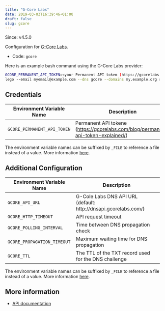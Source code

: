 ```yaml
---
title: "G-Core Labs"
date: 2019-03-03T16:39:46+01:00
draft: false
slug: gcore
---
```


<!-- THIS DOCUMENTATION IS AUTO-GENERATED. PLEASE DO NOT EDIT. -->
<!-- providers/dns/gcore/gcore.toml -->
<!-- THIS DOCUMENTATION IS AUTO-GENERATED. PLEASE DO NOT EDIT. -->

Since: v4.5.0

Configuration for [G-Core Labs](https://gcorelabs.com/dns/).


<!--more-->

- Code: `gcore`

Here is an example bash command using the G-Core Labs provider:

```bash
GCORE_PERMANENT_API_TOKEN=<your Permanent API token (https://gcorelabs.com/blog/permanent-api-token-explained/)> \
lego --email myemail@example.com --dns gcore --domains my.example.org run
```




## Credentials

| Environment Variable Name | Description |
|-----------------------|-------------|
| `GCORE_PERMANENT_API_TOKEN` | Permanent API tokene (https://gcorelabs.com/blog/permanent-api-token-explained/) |

The environment variable names can be suffixed by `_FILE` to reference a file instead of a value.
More information [here](/lego/dns/#configuration-and-credentials).


## Additional Configuration

| Environment Variable Name | Description |
|--------------------------------|-------------|
| `GCORE_API_URL` | G-Cole Labs DNS API URL (default: http://dnsapi.gcorelabs.com/) |
| `GCORE_HTTP_TIMEOUT` | API request timeout |
| `GCORE_POLLING_INTERVAL` | Time between DNS propagation check |
| `GCORE_PROPAGATION_TIMEOUT` | Maximum waiting time for DNS propagation |
| `GCORE_TTL` | The TTL of the TXT record used for the DNS challenge |

The environment variable names can be suffixed by `_FILE` to reference a file instead of a value.
More information [here](/lego/dns/#configuration-and-credentials).




## More information

- [API documentation](https://dnsapi.gcorelabs.com/docs#tag/zonesV2)

<!-- THIS DOCUMENTATION IS AUTO-GENERATED. PLEASE DO NOT EDIT. -->
<!-- providers/dns/gcore/gcore.toml -->
<!-- THIS DOCUMENTATION IS AUTO-GENERATED. PLEASE DO NOT EDIT. -->
